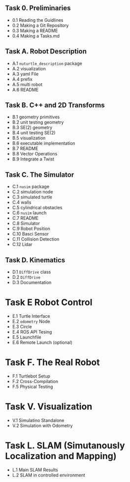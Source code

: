 ## Task 0. Preliminaries
 - 0.1 Reading the Guidlines
 - 0.2 Making a Git Repository
 - 0.3 Making a README
 - 0.4 Making a Tasks.md

## Task A. Robot Description
 - A.1 `nuturtle_description` package
 - A.2 visualization
 - A.3 yaml File
 - A.4 prefix
 - A.5 multi robot
 - A.6 README

## Task B. C++ and 2D Transforms
 - B.1 geometry primitives
 - B.2 unit testing geometry
 - B.3 SE(2) geometry
 - B.4 unit testing SE(2)
 - B.5 visualization
 - B.6 executable implementation
 - B.7 README
 - B.8 Vector Operations
 - B.9 Integrate a Twist
 
## Task C. The Simulator
 - C.1 `nusim` package
 - C.2 simulation node
 - C.3 simulated turtle
 - C.4 walls
 - C.5 cylindrical obstacles
 - C.6 `nusim` launch 
 - C.7 README
 - C.8 Simulator
 - C.9 Robot Position
 - C.10 Basci Sensor
 - C.11 Collision Detection
 - C.12 Lidar

## Task D. Kinematics
 - D.1 `DiffDrive` class
 - D.2 `DiffDrive` 
 - D.3 Documentation 

# Task E Robot Control
 - E.1 Turtle Interface
 - E.2 `odometry` Node
 - E.3 Circle
 - E.4 ROS API Tesing
 - E.5 Launchfile
 - E.6 Remote Launch (optional)

# Task F. The Real Robot
  - F.1 Turtlebot Setup
  - F.2 Cross-Compilation
  - F.5 Physical Testing

# Task V. Visualization
 - V.1 Simulatino Standalone
 - V.2 Simulation with Odometry

# Task L. SLAM (Simutanously Localization and Mapping)
 - L.1 Main SLAM Results
 - L.2 SLAM in controlled environment